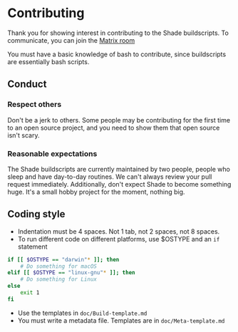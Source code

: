 # Contributing

Thank you for showing interest in contributing to the Shade buildscripts.
To communicate, you can join the [Matrix room](https://matrix.to/#/!QFHcZFQVmhZjDjYMYR:matrix.org?via=matrix.org)

You must have a basic knowledge of bash to contribute,
since buildscripts are essentially bash scripts.

## Conduct

### Respect others

Don't be a jerk to others.
Some people may be contributing for the first time to an open source project,
and you need to show them that open source isn't scary.

### Reasonable expectations

The Shade buildscripts are currently maintained by two people,
people who sleep and have day-to-day routines.
We can't always review your pull request immediately.
Additionally, don't expect Shade to become something huge.
It's a small hobby project for the moment, nothing big.

## Coding style

- Indentation must be 4 spaces. Not 1 tab, not 2 spaces, not 8 spaces.
- To run different code on different platforms, use $OSTYPE and an `if` statement

```sh
if [[ $OSTYPE == "darwin"* ]]; then
    # Do something for macOS
elif [[ $OSTYPE == "linux-gnu"* ]]; then
    # Do something for Linux
else
    exit 1
fi
```

- Use the templates in `doc/Build-template.md`
- You must write a metadata file. Templates are in `doc/Meta-template.md`
